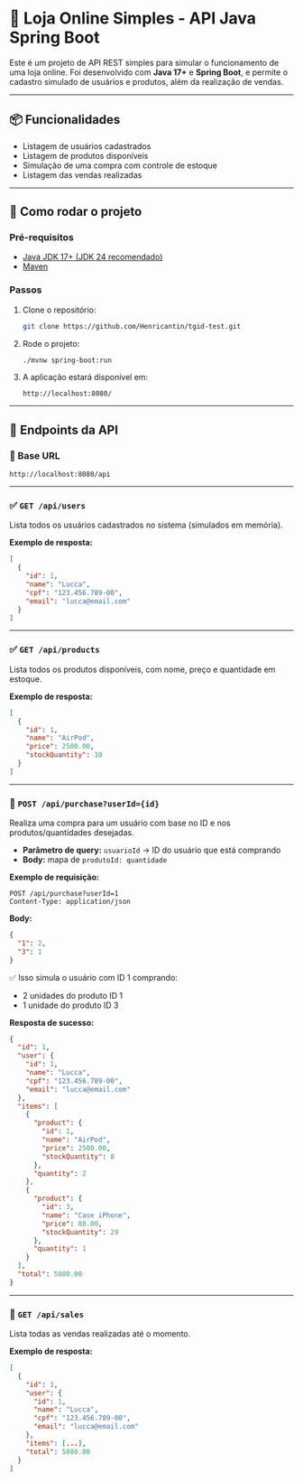 # 🛒 Loja Online Simples - API Java Spring Boot

Este é um projeto de API REST simples para simular o funcionamento de uma loja online. Foi desenvolvido com **Java 17+** e **Spring Boot**, e permite o cadastro simulado de usuários e produtos, além da realização de vendas.

---

## 📦 Funcionalidades

- Listagem de usuários cadastrados
- Listagem de produtos disponíveis
- Simulação de uma compra com controle de estoque
- Listagem das vendas realizadas

---

## 🚀 Como rodar o projeto

### Pré-requisitos

- [Java JDK 17+ (JDK 24 recomendado)](https://www.oracle.com/java/technologies/javase-downloads.html)
- [Maven](https://maven.apache.org/)

### Passos

1. Clone o repositório:
   ```bash
   git clone https://github.com/Henricantin/tgid-test.git
   ```

2. Rode o projeto:
   ```bash
   ./mvnw spring-boot:run
   ```

3. A aplicação estará disponível em:
   ```
   http://localhost:8080/
   ```

---

## 🔁 Endpoints da API

### 📍 Base URL

```
http://localhost:8080/api
```

---

### ✅ `GET /api/users`

Lista todos os usuários cadastrados no sistema (simulados em memória).

**Exemplo de resposta:**
```json
[
  {
    "id": 1,
    "name": "Lucca",
    "cpf": "123.456.789-00",
    "email": "lucca@email.com"
  }
]
```

---

### ✅ `GET /api/products`

Lista todos os produtos disponíveis, com nome, preço e quantidade em estoque.

**Exemplo de resposta:**
```json
[
  {
    "id": 1,
    "name": "AirPod",
    "price": 2500.00,
    "stockQuantity": 10
  }
]
```

---

### 🛒 `POST /api/purchase?userId={id}`

Realiza uma compra para um usuário com base no ID e nos produtos/quantidades desejadas.

- **Parâmetro de query:** `usuarioId` → ID do usuário que está comprando
- **Body:** mapa de `produtoId: quantidade`

**Exemplo de requisição:**
```http
POST /api/purchase?userId=1
Content-Type: application/json
```

**Body:**
```json
{
  "1": 2,
  "3": 1
}
```

✅ Isso simula o usuário com ID 1 comprando:
- 2 unidades do produto ID 1
- 1 unidade do produto ID 3

**Resposta de sucesso:**
```json
{
  "id": 1,
  "user": {
    "id": 1,
    "name": "Lucca",
    "cpf": "123.456.789-00",
    "email": "lucca@email.com"
  },
  "items": [
    {
      "product": {
        "id": 1,
        "name": "AirPod",
        "price": 2500.00,
        "stockQuantity": 8
      },
      "quantity": 2
    },
    {
      "product": {
        "id": 3,
        "name": "Case iPhone",
        "price": 80.00,
        "stockQuantity": 29
      },
      "quantity": 1
    }
  ],
  "total": 5080.00
}
```

---

### 📄 `GET /api/sales`

Lista todas as vendas realizadas até o momento.

**Exemplo de resposta:**
```json
[
  {
    "id": 1,
    "user": {
      "id": 1,
      "name": "Lucca",
      "cpf": "123.456.789-00",
      "email": "lucca@email.com"
    },
    "items": [...],
    "total": 5080.00
  }
]
```
